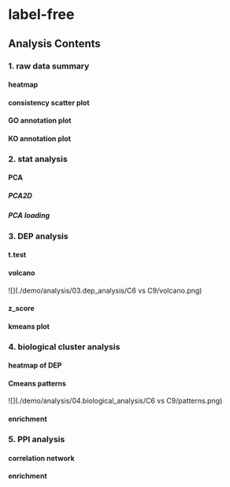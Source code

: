 # label-free
 
## Analysis Contents

### 1. raw data summary

#### heatmap
#### consistency scatter plot
#### GO annotation plot
#### KO annotation plot

### 2. stat analysis

#### PCA
##### PCA2D
##### PCA loading

### 3. DEP analysis

#### t.test
#### volcano

![](./demo/analysis/03.dep_analysis/C6 vs C9/volcano.png)

#### z_score
#### kmeans plot

### 4. biological cluster analysis

#### heatmap of DEP
#### Cmeans patterns

![](./demo/analysis/04.biological_analysis/C6 vs C9/patterns.png)

#### enrichment

### 5. PPI analysis

#### correlation network
#### enrichment
